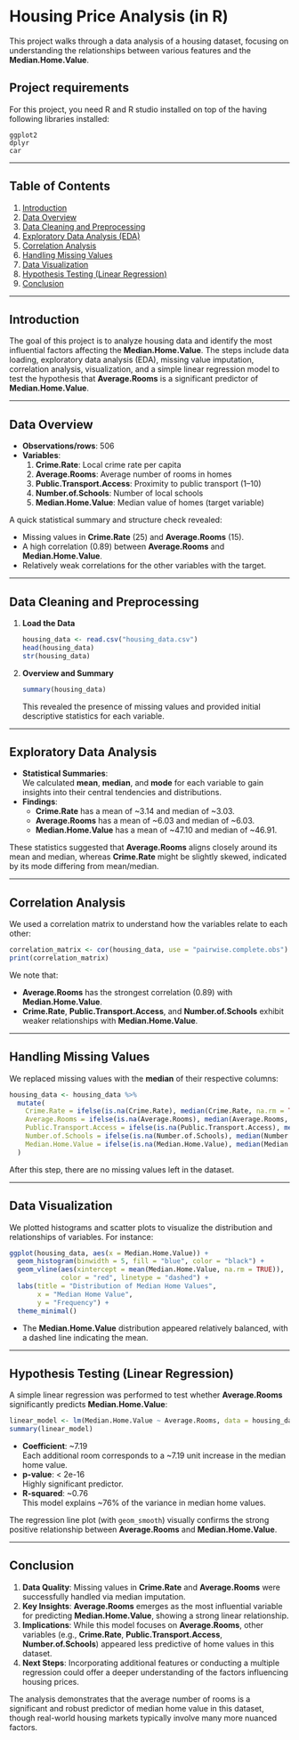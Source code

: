 # Housing Price Analysis (in R)

This project walks through a data analysis of a housing dataset, focusing on understanding the relationships between various features and the **Median.Home.Value**.

## Project requirements

For this project, you need R and R studio installed on top of the having following libraries installed:

    ggplot2 
    dplyr
    car

---

## Table of Contents
1. [Introduction](#introduction)  
2. [Data Overview](#data-overview)  
3. [Data Cleaning and Preprocessing](#data-cleaning-and-preprocessing)  
4. [Exploratory Data Analysis (EDA)](#exploratory-data-analysis-eda)  
5. [Correlation Analysis](#correlation-analysis)  
6. [Handling Missing Values](#handling-missing-values)  
7. [Data Visualization](#data-visualization)  
8. [Hypothesis Testing (Linear Regression)](#hypothesis-testing-linear-regression)  
9. [Conclusion](#conclusion)

---

## Introduction
The goal of this project is to analyze housing data and identify the most influential factors affecting the **Median.Home.Value**. The steps include data loading, exploratory data analysis (EDA), missing value imputation, correlation analysis, visualization, and a simple linear regression model to test the hypothesis that **Average.Rooms** is a significant predictor of **Median.Home.Value**.

---

## Data Overview
- **Observations/rows**: 506  
- **Variables**:
  1. **Crime.Rate**: Local crime rate per capita  
  2. **Average.Rooms**: Average number of rooms in homes  
  3. **Public.Transport.Access**: Proximity to public transport (1–10)  
  4. **Number.of.Schools**: Number of local schools  
  5. **Median.Home.Value**: Median value of homes (target variable)

A quick statistical summary and structure check revealed:
- Missing values in **Crime.Rate** (25) and **Average.Rooms** (15).
- A high correlation (0.89) between **Average.Rooms** and **Median.Home.Value**.
- Relatively weak correlations for the other variables with the target.

---

## Data Cleaning and Preprocessing
1. **Load the Data**  
   ```r
   housing_data <- read.csv("housing_data.csv")
   head(housing_data)
   str(housing_data)
   ```
2. **Overview and Summary**  
   ```r
   summary(housing_data)
   ```
   This revealed the presence of missing values and provided initial descriptive statistics for each variable.

---

## Exploratory Data Analysis
- **Statistical Summaries**:  
  We calculated **mean**, **median**, and **mode** for each variable to gain insights into their central tendencies and distributions.
- **Findings**:  
  - **Crime.Rate** has a mean of ~3.14 and median of ~3.03.  
  - **Average.Rooms** has a mean of ~6.03 and median of ~6.03.  
  - **Median.Home.Value** has a mean of ~47.10 and median of ~46.91.  

These statistics suggested that **Average.Rooms** aligns closely around its mean and median, whereas **Crime.Rate** might be slightly skewed, indicated by its mode differing from mean/median.

---

## Correlation Analysis
We used a correlation matrix to understand how the variables relate to each other:

```r
correlation_matrix <- cor(housing_data, use = "pairwise.complete.obs")
print(correlation_matrix)
```

We note that:
- **Average.Rooms** has the strongest correlation (0.89) with **Median.Home.Value**.  
- **Crime.Rate**, **Public.Transport.Access**, and **Number.of.Schools** exhibit weaker relationships with **Median.Home.Value**.

---

## Handling Missing Values
We replaced missing values with the **median** of their respective columns:

```r
housing_data <- housing_data %>%
  mutate(
    Crime.Rate = ifelse(is.na(Crime.Rate), median(Crime.Rate, na.rm = TRUE), Crime.Rate),
    Average.Rooms = ifelse(is.na(Average.Rooms), median(Average.Rooms, na.rm = TRUE), Average.Rooms),
    Public.Transport.Access = ifelse(is.na(Public.Transport.Access), median(Public.Transport.Access, na.rm = TRUE), Public.Transport.Access),
    Number.of.Schools = ifelse(is.na(Number.of.Schools), median(Number.of.Schools, na.rm = TRUE), Number.of.Schools),
    Median.Home.Value = ifelse(is.na(Median.Home.Value), median(Median.Home.Value, na.rm = TRUE), Median.Home.Value)
  )
```

After this step, there are no missing values left in the dataset.

---

## Data Visualization
We plotted histograms and scatter plots to visualize the distribution and relationships of variables. For instance:

```r
ggplot(housing_data, aes(x = Median.Home.Value)) +
  geom_histogram(binwidth = 5, fill = "blue", color = "black") +
  geom_vline(aes(xintercept = mean(Median.Home.Value, na.rm = TRUE)), 
             color = "red", linetype = "dashed") +
  labs(title = "Distribution of Median Home Values",
       x = "Median Home Value",
       y = "Frequency") +
  theme_minimal()
```

- The **Median.Home.Value** distribution appeared relatively balanced, with a dashed line indicating the mean.  

---

## Hypothesis Testing (Linear Regression)
A simple linear regression was performed to test whether **Average.Rooms** significantly predicts **Median.Home.Value**:

```r
linear_model <- lm(Median.Home.Value ~ Average.Rooms, data = housing_data)
summary(linear_model)
```

- **Coefficient**: ~7.19  
  Each additional room corresponds to a ~7.19 unit increase in the median home value.  
- **p-value**: < 2e-16  
  Highly significant predictor.  
- **R-squared**: ~0.76  
  This model explains ~76% of the variance in median home values.

The regression line plot (with `geom_smooth`) visually confirms the strong positive relationship between **Average.Rooms** and **Median.Home.Value**.

---

## Conclusion
1. **Data Quality**: Missing values in **Crime.Rate** and **Average.Rooms** were successfully handled via median imputation.  
2. **Key Insights**: **Average.Rooms** emerges as the most influential variable for predicting **Median.Home.Value**, showing a strong linear relationship.  
3. **Implications**: While this model focuses on **Average.Rooms**, other variables (e.g., **Crime.Rate**, **Public.Transport.Access**, **Number.of.Schools**) appeared less predictive of home values in this dataset.  
4. **Next Steps**: Incorporating additional features or conducting a multiple regression could offer a deeper understanding of the factors influencing housing prices.

The analysis demonstrates that the average number of rooms is a significant and robust predictor of median home value in this dataset, though real-world housing markets typically involve many more nuanced factors.
